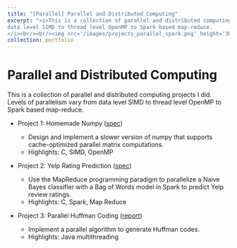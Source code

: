 ```yaml
---
title: "[Parallel] Parallel and Distributed Computing"
excerpt: "<i>This is a collection of parallel and distributed computing projects I did. Levels of parallelism vary from
data level SIMD to thread level OpenMP to Spark based map-reduce.
</i><br/><br/><img src='/images/projects_parallel_spark.png' height='300' width='500'>"
collection: portfolio
---
```


Parallel and Distributed Computing
======

This is a collection of parallel and distributed computing projects I did. Levels of parallelism vary from
data level SIMD to thread level OpenMP to Spark based map-reduce.

* Project 1: Homemade Numpy ([spec](https://ycruan.github.io/files/61c_project3_numc.htm))
  * Design and implement a slower version of numpy that supports cache-optimized parallel matrix computations.
  * Highlights: C, SIMD, OpenMP

* Project 2: Yelp Rating Prediction ([spec](https://ycruan.github.io/files/61c_project4_yelp.htm))
  * Use the MapReduce programming paradigm to parallelize a Naive Bayes classifier with a Bag of Words model in Spark to predict Yelp review ratings.
  * Highlights: C, Spark, Map Reduce

* Project 3: Parallel Huffman Coding ([report](https://ycruan.github.io/files/15853_project_report.pdf))
  * Implement a parallel algorithm to generate Huffman codes.
  * Highlights: Java multithreading
